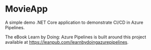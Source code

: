 # MovieApp

A simple demo .NET Core application to demonstrate CI/CD in Azure Pipelines.

The eBook Learn by Doing: Azure Pipelines is built around this project available at https://leanpub.com/learnbydoingazurepipelines.
